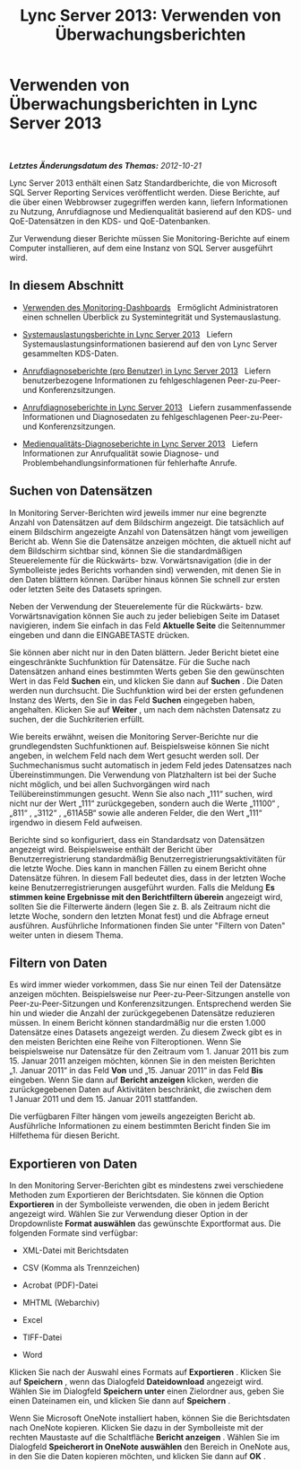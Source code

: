 ﻿---
title: 'Lync Server 2013: Verwenden von Überwachungsberichten'
TOCTitle: Verwenden von Überwachungsberichten
ms:assetid: 733577d0-c70f-4c70-ab7b-59b89fb495a8
ms:mtpsurl: https://technet.microsoft.com/de-de/library/Gg558662(v=OCS.15)
ms:contentKeyID: 49294412
ms.date: 05/19/2016
mtps_version: v=OCS.15
ms.translationtype: HT
---

# Verwenden von Überwachungsberichten in Lync Server 2013

 

_**Letztes Änderungsdatum des Themas:** 2012-10-21_

Lync Server 2013 enthält einen Satz Standardberichte, die von Microsoft SQL Server Reporting Services veröffentlicht werden. Diese Berichte, auf die über einen Webbrowser zugegriffen werden kann, liefern Informationen zu Nutzung, Anrufdiagnose und Medienqualität basierend auf den KDS- und QoE-Datensätzen in den KDS- und QoE-Datenbanken.

Zur Verwendung dieser Berichte müssen Sie Monitoring-Berichte auf einem Computer installieren, auf dem eine Instanz von SQL Server ausgeführt wird.

## In diesem Abschnitt

  - [Verwenden des Monitoring-Dashboards](lync-server-2013-using-the-monitoring-dashboard.md)   Ermöglicht Administratoren einen schnellen Überblick zu Systemintegrität und Systemauslastung.

  - [Systemauslastungsberichte in Lync Server 2013](lync-server-2013-system-usage-reports.md)   Liefern Systemauslastungsinformationen basierend auf den von Lync Server gesammelten KDS-Daten.

  - [Anrufdiagnoseberichte (pro Benutzer) in Lync Server 2013](lync-server-2013-call-diagnostic-reports-per-user.md)   Liefern benutzerbezogene Informationen zu fehlgeschlagenen Peer-zu-Peer- und Konferenzsitzungen.

  - [Anrufdiagnoseberichte in Lync Server 2013](lync-server-2013-call-diagnostic-reports.md)   Liefern zusammenfassende Informationen und Diagnosedaten zu fehlgeschlagenen Peer-zu-Peer- und Konferenzsitzungen.

  - [Medienqualitäts-Diagnoseberichte in Lync Server 2013](lync-server-2013-media-quality-diagnostic-reports.md)   Liefern Informationen zur Anrufqualität sowie Diagnose- und Problembehandlungsinformationen für fehlerhafte Anrufe.

## Suchen von Datensätzen

In Monitoring Server-Berichten wird jeweils immer nur eine begrenzte Anzahl von Datensätzen auf dem Bildschirm angezeigt. Die tatsächlich auf einem Bildschirm angezeigte Anzahl von Datensätzen hängt vom jeweiligen Bericht ab. Wenn Sie die Datensätze anzeigen möchten, die aktuell nicht auf dem Bildschirm sichtbar sind, können Sie die standardmäßigen Steuerelemente für die Rückwärts- bzw. Vorwärtsnavigation (die in der Symbolleiste jedes Berichts vorhanden sind) verwenden, mit denen Sie in den Daten blättern können. Darüber hinaus können Sie schnell zur ersten oder letzten Seite des Datasets springen.

Neben der Verwendung der Steuerelemente für die Rückwärts- bzw. Vorwärtsnavigation können Sie auch zu jeder beliebigen Seite im Dataset navigieren, indem Sie einfach in das Feld **Aktuelle Seite** die Seitennummer eingeben und dann die EINGABETASTE drücken.

Sie können aber nicht nur in den Daten blättern. Jeder Bericht bietet eine eingeschränkte Suchfunktion für Datensätze. Für die Suche nach Datensätzen anhand eines bestimmten Werts geben Sie den gewünschten Wert in das Feld **Suchen** ein, und klicken Sie dann auf **Suchen** . Die Daten werden nun durchsucht. Die Suchfunktion wird bei der ersten gefundenen Instanz des Werts, den Sie in das Feld **Suchen** eingegeben haben, angehalten. Klicken Sie auf **Weiter** , um nach dem nächsten Datensatz zu suchen, der die Suchkriterien erfüllt.

Wie bereits erwähnt, weisen die Monitoring Server-Berichte nur die grundlegendsten Suchfunktionen auf. Beispielsweise können Sie nicht angeben, in welchem Feld nach dem Wert gesucht werden soll. Der Suchmechanismus sucht automatisch in jedem Feld jedes Datensatzes nach Übereinstimmungen. Die Verwendung von Platzhaltern ist bei der Suche nicht möglich, und bei allen Suchvorgängen wird nach Teilübereinstimmungen gesucht. Wenn Sie also nach „111“ suchen, wird nicht nur der Wert „111“ zurückgegeben, sondern auch die Werte „11100“ , „811“ , „3112“ , „611A5B“ sowie alle anderen Felder, die den Wert „111“ irgendwo in diesem Feld aufweisen.

Berichte sind so konfiguriert, dass ein Standardsatz von Datensätzen angezeigt wird. Beispielsweise enthält der Bericht über Benutzerregistrierung standardmäßig Benutzerregistrierungsaktivitäten für die letzte Woche. Dies kann in manchen Fällen zu einem Bericht ohne Datensätze führen. In diesem Fall bedeutet dies, dass in der letzten Woche keine Benutzerregistrierungen ausgeführt wurden. Falls die Meldung **Es stimmen keine Ergebnisse mit den Berichtfiltern überein** angezeigt wird, sollten Sie die Filterwerte ändern (legen Sie z. B. als Zeitraum nicht die letzte Woche, sondern den letzten Monat fest) und die Abfrage erneut ausführen. Ausführliche Informationen finden Sie unter "Filtern von Daten" weiter unten in diesem Thema.

## Filtern von Daten

Es wird immer wieder vorkommen, dass Sie nur einen Teil der Datensätze anzeigen möchten. Beispielsweise nur Peer-zu-Peer-Sitzungen anstelle von Peer-zu-Peer-Sitzungen und Konferenzsitzungen. Entsprechend werden Sie hin und wieder die Anzahl der zurückgegebenen Datensätze reduzieren müssen. In einem Bericht können standardmäßig nur die ersten 1.000 Datensätze eines Datasets angezeigt werden. Zu diesem Zweck gibt es in den meisten Berichten eine Reihe von Filteroptionen. Wenn Sie beispielsweise nur Datensätze für den Zeitraum vom 1. Januar 2011 bis zum 15. Januar 2011 anzeigen möchten, können Sie in den meisten Berichten „1. Januar 2011“ in das Feld **Von** und „15. Januar 2011“ in das Feld **Bis** eingeben. Wenn Sie dann auf **Bericht anzeigen** klicken, werden die zurückgegebenen Daten auf Aktivitäten beschränkt, die zwischen dem 1 Januar 2011 und dem 15. Januar 2011 stattfanden.

Die verfügbaren Filter hängen vom jeweils angezeigten Bericht ab. Ausführliche Informationen zu einem bestimmten Bericht finden Sie im Hilfethema für diesen Bericht.

## Exportieren von Daten

In den Monitoring Server-Berichten gibt es mindestens zwei verschiedene Methoden zum Exportieren der Berichtsdaten. Sie können die Option **Exportieren** in der Symbolleiste verwenden, die oben in jedem Bericht angezeigt wird. Wählen Sie zur Verwendung dieser Option in der Dropdownliste **Format auswählen** das gewünschte Exportformat aus. Die folgenden Formate sind verfügbar:

  - XML-Datei mit Berichtsdaten

  - CSV (Komma als Trennzeichen)

  - Acrobat (PDF)-Datei

  - MHTML (Webarchiv)

  - Excel

  - TIFF-Datei

  - Word

Klicken Sie nach der Auswahl eines Formats auf **Exportieren** . Klicken Sie auf **Speichern** , wenn das Dialogfeld **Dateidownload** angezeigt wird. Wählen Sie im Dialogfeld **Speichern unter** einen Zielordner aus, geben Sie einen Dateinamen ein, und klicken Sie dann auf **Speichern** .

Wenn Sie Microsoft OneNote installiert haben, können Sie die Berichtsdaten nach OneNote kopieren. Klicken Sie dazu in der Symbolleiste mit der rechten Maustaste auf die Schaltfläche **Bericht anzeigen** . Wählen Sie im Dialogfeld **Speicherort in OneNote auswählen** den Bereich in OneNote aus, in den Sie die Daten kopieren möchten, und klicken Sie dann auf **OK** .

